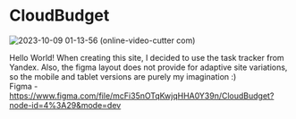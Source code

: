 # CloudBudget



![2023-10-09 01-13-56 (online-video-cutter com)](https://github.com/Holder-hash/CloudBudget/assets/63481484/5059853c-f253-4fba-8460-bfef4e0b2cec)

Hello World! When creating this site, I decided to use the task tracker from Yandex. Also, the figma layout does not provide for adaptive site variations, so the mobile and tablet versions are purely my imagination :) <br>
Figma - https://www.figma.com/file/mcFi35nOTqKwjqHHA0Y39n/CloudBudget?node-id=4%3A29&mode=dev
